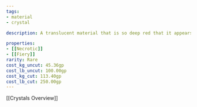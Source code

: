 ```yaml
---
tags:
- material
- crystal

description: A translucent material that is so deep red that it appears black except when held to the light. Formed when lava cools rapidly.

properties:
- [[Necrotic]]
- [[Fiery]]
rarity: Rare 
cost_kg_uncut: 45.36gp
cost_lb_uncut: 100.00gp
cost_kg_cut: 113.40gp
cost_lb_cut: 250.00gp
---
```

[[Crystals Overview]]
